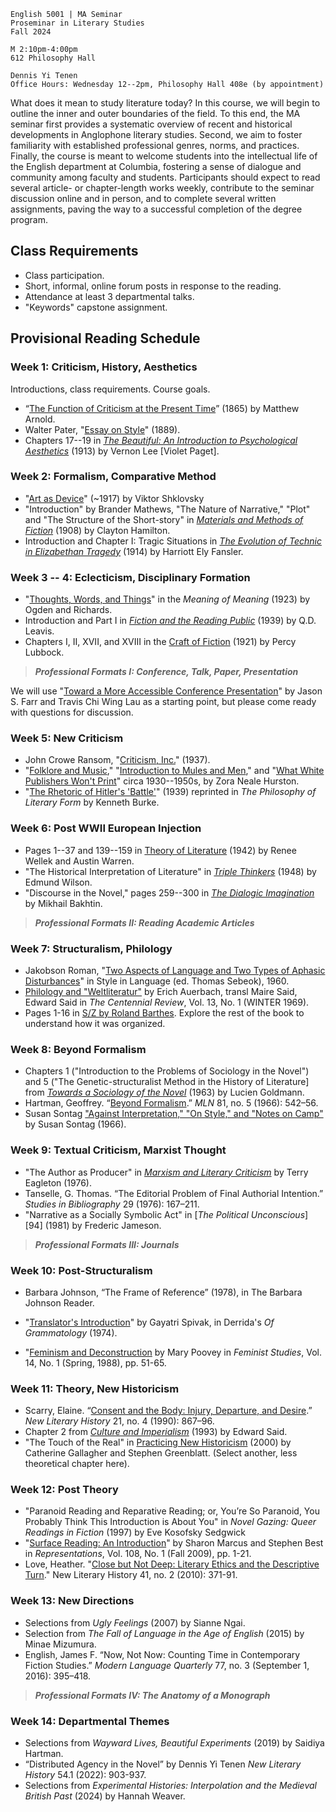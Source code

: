 ```
English 5001 | MA Seminar
Proseminar in Literary Studies
Fall 2024

M 2:10pm-4:00pm
612 Philosophy Hall

Dennis Yi Tenen
Office Hours: Wednesday 12--2pm, Philosophy Hall 408e (by appointment)
```

What does it mean to study literature today? In this course, we will begin to outline the inner
and outer boundaries of the field. To this end, the MA seminar first provides a systematic
overview of recent and historical developments in Anglophone literary studies. Second, we aim
to foster familiarity with established professional genres, norms, and practices. Finally, the
course is meant to welcome students into the intellectual life of the English department at
Columbia, fostering a sense of dialogue and community among faculty and students. Participants
should expect to read several article- or chapter-length works weekly, contribute to the
seminar discussion online and in person, and to complete several written assignments, paving
the way to a successful completion of the degree program.

## Class Requirements

- Class participation.
- Short, informal, online forum posts in response to the reading.
- Attendance at least 3 departmental talks.
- "Keywords" capstone assignment.

## Provisional Reading Schedule

### Week 1: Criticism, History, Aesthetics

Introductions, class requirements. Course goals.

- “[The Function of Criticism at the Present Time][01]” (1865) by Matthew Arnold.
- Walter Pater, "[Essay on Style][01]" (1889).
- Chapters 17--19 in [*The Beautiful: An Introduction to Psychological Aesthetics*][02] (1913)
  by Vernon Lee [Violet Paget].

[01]: https://archive.org/details/functionofcritic00arno/page/n7/mode/2up
[02]: https://archive.org/details/in.ernet.dli.2015.201677

### Week 2: Formalism, Comparative Method

- "[Art as Device][29]" (~1917) by Viktor Shklovsky
- "Introduction" by Brander Mathews, "The Nature of Narrative," "Plot" and "The Structure of
the Short-story" in [*Materials and Methods of Fiction*][24] (1908) by Clayton Hamilton.
- Introduction and Chapter I: Tragic Situations in [*The Evolution of Technic in Elizabethan
  Tragedy*][34] (1914) by Harriott Ely Fansler.

[21]: https://archive.org/download/cu31924027248867/cu31924027248867.pdf
[22]: https://archive.org/download/literatureameric00babb_0/literatureameric00babb_0.pdf
[23]: https://archive.org/download/analyticsofliter00sheruoft/analyticsofliter00sheruoft.pdf
[24]: https://archive.org/download/materialsandmet01hamigoog/materialsandmet01hamigoog.pdf
[34]: https://courseworks2.columbia.edu/files/5815641/download?download_frd=1
[29]: https://read-dukeupress-edu.ezproxy.cul.columbia.edu/poetics-today/article/36/3/151/21143/Art-as-Device

### Week 3 -- 4: Eclecticism, Disciplinary Formation

- "[Thoughts, Words, and Things][39]" in the *Meaning of Meaning* (1923) by Ogden and Richards.
- Introduction and Part I in [*Fiction and the Reading Public*][51] (1939) by Q.D. Leavis.
- Chapters I, II, XVII, and XVIII in the [Craft of Fiction][42] (1921) by Percy Lubbock.
  
> ***Professional Formats I: Conference, Talk, Paper, Presentation***

[33]: https://archive.org/download/jstor-6151/6151.pdf
[35]: http://www.modjourn.org/render.php?id=1308761641493752&view=mjp_object
[36]: https://modjourn.org/issue/bdr:523006/
[51]: https://archive.org/download/fictionandtherea030248mbp/fictionandtherea030248mbp.pdf
[39]: https://drive.google.com/file/d/1YTzl8bAgF3Y7dFjsNRUsj74SIOgygby3/view?usp=sharing

We will use "[Toward a More Accessible Conference Presentation](https://profession.mla.org/toward-a-more-accessible-conference-presentation/)" by Jason S. Farr and Travis Chi Wing Lau as a starting point, but please  come ready with questions for discussion.

[42]: https://archive.org/download/craftoffiction030210mbp/craftoffiction030210mbp.pdf
[43]: https://archive.org/download/practicalcritici030142mbp/practicalcritici030142mbp.pdf
[44]: https://archive.org/download/in.ernet.dli.2015.215758/2015.215758.Seven-Types_text.pdf
[45]: https://courseworks2.columbia.edu/courses/104410/files?preview=8554664

### Week 5: New Criticism

- John Crowe Ransom, "[Criticism, Inc.][54]" (1937).
- "[Folklore and Music][52]," "[Introduction to Mules and Men][53]," and "[What White Publishers
  Won't Print][53]" circa 1930--1950s, by Zora Neale Hurston.
- "[The Rhetoric of Hitler's 'Battle'][51]" (1939) reprinted in *The Philosophy of Literary
  Form* by Kenneth Burke.

[52]: https://www-jstor-org.ezproxy.cul.columbia.edu/stable/3346585?Search=yes&resultItemClick=true&searchText=au%3A&searchText=%22Zora+Hurston%22&searchUri=%2Faction%2FdoBasicSearch%3Fsi%3D1%26amp%3BQuery%3Dau%253A%2522Zora%2BHurston%2522%26amp%3Brefreqid%3Dsearch%253A0bd692ca8d79bef38fdb3a5eb537ec62&ab_segments=0%2Fdefault-2%2Fcontrol&refreqid=search%3A994acb08c971c7031471755f3eaafc1c#metadata_info_tab_contents
[53]: https://read.dukeupress.edu/books/book/1923/chapter/190753/What-White-Publishers-Won-t-Print-1950
[54]: https://www-jstor-org.ezproxy.cul.columbia.edu/stable/26434018?Search=yes&resultItemClick=true&searchText=criticism+inc&searchUri=%2Faction%2FdoBasicSearch%3FQuery%3Dcriticism%2Binc%26acc%3Don%26wc%3Don%26fc%3Doff%26group%3Dnone&ab_segments=0%2Fbasic_search_SYC-5462%2Fcontrol&refreqid=fastly-default%3A988e03d755a05e0011212c9681829aaa&seq=1#metadata_info_tab_contents
[51]: https://drive.google.com/file/d/1yQeFEr3r7x93xqkMM4FxY5yoD7YMgkOT/view?usp=sharing

### Week 6: Post WWII European Injection

- Pages 1--37 and 139--159 in [Theory of Literature][63] (1942) by Renee Wellek and Austin
  Warren.
- "The Historical Interpretation of Literature" in *[Triple Thinkers][62]* (1948) by Edmund
  Wilson.
- "Discourse in the Novel," pages 259--300 in [*The Dialogic Imagination*][61] by Mikhail Bakhtin.

> ***Professional Formats II: Reading Academic Articles***

[61]: https://drive.google.com/file/d/1odIW2gcLf6jfkZrv_mECM1EvkFbyf7ID/view?usp=sharing
[62]: https://drive.google.com/file/d/14d2GqSdGJ8okkm3y0TN0oFA2kFxDAi3l/view?usp=drive_link
[622]: https://courseworks2.columbia.edu/courses/82199/files?preview=6115086
[63]: https://drive.google.com/file/d/1gMP7WrUYA7NuQdvdulqd42u2lEsL4T9J/view?usp=sharing
[64]: https://clio.columbia.edu/catalog/4843426
[65]: https://www-jstor-org.ezproxy.cul.columbia.edu/stable/27537676?casa_token=W8pW7wsnBk0AAAAA%3AzjICCE2RYuMByNFXMGOSke1VjU7kkqivtO-5OOtxWew7MEQW64aOnu2llZybvoSfsGI8G_ZXODNE_HrCKDrT2xSrOwpx2baQ1OsO6N2T-7ImSMQVxw&seq=1#metadata_info_tab_contents

### Week 7: Structuralism, Philology

- Jakobson Roman, "[Two Aspects of Language and Two Types of Aphasic Disturbances][713]" in Style in Language (ed. Thomas Sebeok), 1960.
- [Philology and "Weltliteratur"][711] by Erich Auerbach, transl Maire Said, Edward Said in *The Centennial Review*, Vol. 13, No. 1 (WINTER 1969).
- Pages 1-16 in [S/Z by Roland Barthes][715]. Explore the rest of the book to understand how it was organized.

[611]: http://archives.bu.edu/collections/partisan-review/search/detail?id=326052
[633]: https://courseworks2.columbia.edu/files/6116816/download?download_frd=1
[711]: https://www-jstor-org.ezproxy.cul.columbia.edu/stable/23738133
[712]: https://drive.google.com/drive/folders/1ihk4WKLoWEeXqtM28SmnVR0P4lqt4uEs?dmr=1&ec=wgc-drive-hero-goto
[713]: https://drive.google.com/file/d/1L1zfnq34qWMm8_rSEBaLxxRXuPFdWTqp/view?usp=sharing
[715]: https://drive.google.com/file/d/1UdFqtgRPeWl24Sw8iR4VC586LI2uFKKX/view?usp=sharing

### Week 8: Beyond Formalism

- Chapters 1 ("Introduction to the Problems of Sociology in the Novel") and 5 ("The Genetic-structuralist Method in the History of Literature] from [*Towards a Sociology of the Novel*][806] (1963) by Lucien Goldmann.
- Hartman, Geoffrey. “[Beyond Formalism][71].” *MLN* 81, no. 5 (1966): 542–56.
- Susan Sontag ["Against Interpretation," "On Style," and "Notes on Camp"][805] by Susan Sontag (1966).

[85]:
https://www-jstor-org.ezproxy.cul.columbia.edu/stable/2907978?seq=1#metadata_info_tab_contents
[71]: https://www-jstor-org.ezproxy.cul.columbia.edu/stable/2907978?seq=1
[72]: https://courseworks2.columbia.edu/courses/82199/files?preview=6117980
[73]: https://courseworks2.columbia.edu/courses/82199/files?preview=6118063
[805]: https://drive.google.com/file/d/1FPTIH6JKcfvb2L_z2Ngh2vKEBzEr4rkF/view?usp=drive_link
[806]: https://drive.google.com/file/d/1I1ZbC3m5DISbwIQ2Flfn_BgAAwlkDMBz/view?usp=drive_link


### Week 9: Textual Criticism, Marxist Thought

- "The Author as Producer" in [*Marxism and Literary Criticism*][83] by Terry Eagleton (1976).
- Tanselle, G. Thomas. “The Editorial Problem of Final Authorial Intention.” *Studies in
  Bibliography* 29 (1976): 167–211.
- "Narrative as a Socially Symbolic Act" in [*The Political Unconscious*][94] (1981) by
  Frederic Jameson.

> ***Professional Formats III: Journals***

[82]: https://courseworks2.columbia.edu/courses/82199/files?
[83]: https://archive.org/details/marxismliteraryc00eagl/page/n5
[84]: https://courseworks2.columbia.edu/courses/82199/files
[85]: https://www-nybooks-com.ezproxy.cul.columbia.edu/issues/1978/01/26/

### Week 10: Post-Structuralism

- Barbara Johnson, “The Frame of Reference” (1978), in The Barbara Johnson Reader.
- "[Translator's Introduction][1003]" by Gayatri Spivak, in Derrida's *Of Grammatology* (1974).
- "[Feminism and Deconstruction][1002] by Mary Poovey in *Feminist Studies*, Vol. 14, No. 1 (Spring, 1988), pp. 51-65.

  [1002]: https://www-jstor-org.ezproxy.cul.columbia.edu/stable/3177998?seq=1
  [1003]: https://drive.google.com/file/d/1l1POrvmYBEJMToLKIkvqUPW2yEbB9_Nq/view?usp=sharing

### Week 11: Theory, New Historicism

- Scarry, Elaine. “[Consent and the Body: Injury, Departure, and Desire][111].” *New Literary
  History* 21, no. 4 (1990): 867–96.
- Chapter 2 from [*Culture and Imperialism*][113] (1993) by Edward Said.
- "The Touch of the Real" in [Practicing New Historicism][111] (2000) by Catherine Gallagher
  and Stephen Greenblatt. (Select another, less theoretical chapter here).

[111]: https://www-jstor-org.ezproxy.cul.columbia.edu/stable/i220241?refreqid=excelsior%3Ae7d9681cd7287789cee051cac90b353a
[112]: https://www-jstor-org.ezproxy.cul.columbia.edu/stable/i258520?refreqid=excelsior%3Ace144081c846cd02c6856c0e4d93d155
[113]: https://courseworks2.columbia.edu/courses/82199/files?preview=6380752

### Week 12: Post Theory

- "Paranoid Reading and Reparative Reading; or, You’re So Paranoid, You Probably Think This
  Introduction is About You" in  *Novel Gazing: Queer Readings in Fiction* (1997) by Eve
Kosofsky Sedgwick
- "[Surface Reading: An Introduction][122]" by Sharon Marcus and Stephen Best in *Representations*, Vol.
108, No. 1 (Fall 2009), pp. 1-21.
- Love, Heather. "[Close but Not Deep: Literary Ethics and the Descriptive Turn][123]." New
  Literary History 41, no. 2 (2010): 371-91.

[122]: https://www-jstor-org.ezproxy.cul.columbia.edu/stable/10.1525/rep.2009.108.1.1
[123]: https://www-jstor-org.ezproxy.cul.columbia.edu/stable/40983827?Search=yes&resultItemClick=true&searchText=au%3A&searchText=%22Heather+Love%22&searchUri=%2Faction%2FdoBasicSearch%3Fsi%3D1%26amp%3BQuery%3Dau%253A%2522Heather%2BLove%2522%26amp%3Brefreqid%3Dsearch%253A10b7a8a0e27d7aa44576752f7cba7229&ab_segments=0%2Fbasic_SYC-4802%2Ftest1&refreqid=search%3A397b9fd7ecde1e76c2591c05adc658b3&seq=4#metadata_info_tab_contents

### Week 13: New Directions

- Selections from *Ugly Feelings* (2007) by Sianne Ngai.
- Selection from *The Fall of Language in the Age of English* (2015) by Minae Mizumura.
- English, James F. “Now, Not Now: Counting Time in Contemporary Fiction Studies.” *Modern
  Language Quarterly* 77, no. 3 (September 1, 2016): 395–418.

[121]: https://courseworks2.columbia.edu/files/6554119/download?download_frd=1 
[122]: https://web-a-ebscohost-com.ezproxy.cul.columbia.edu/ehost/ebookviewer/ebook/ZTAyNXhuYV9fMjIwMzUxX19BTg2?sid=fc3d9e3a-d890-4fae-ae89-e2cb983b25ac@sessionmgr4007&vid=0&format=EB&lpid=lp_200&rid=0

> ***Professional Formats IV: The Anatomy of a Monograph***

### Week 14: Departmental Themes

- Selections from *Wayward Lives, Beautiful Experiments* (2019) by Saidiya Hartman.
- “Distributed Agency in the Novel” by Dennis Yi Tenen *New Literary History* 54.1 (2022): 903-937.
- Selections from *Experimental Histories: Interpolation and the Medieval British Past* (2024) by 
Hannah Weaver.

[145]: https://courseworks2.columbia.edu/courses/82199/files?

